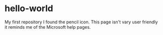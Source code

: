 # hello-world
My first repository
I found the pencil icon. This page isn't vary user friendly it reminds me of the Microsoft help pages.
